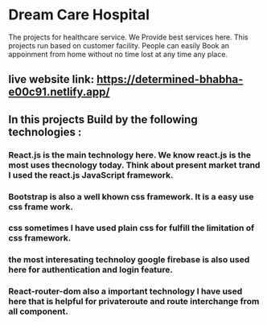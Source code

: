# Dream Care Hospital

The projects for healthcare service. We Provide best services here. This projects run based on customer facility. People can easily Book an appoinment from home without no time lost at any time any place.

## live website link: https://determined-bhabha-e00c91.netlify.app/




## In this projects Build by the following technologies : 

### React.js is the main technology here. We know react.js is the most uses thecnology today. Think about present market trand I used the react.js JavaScript framework. 

### Bootstrap is also a well khown css framework. It is a easy use css frame work.

### css sometimes I have used plain css for fulfill the limitation of css framework.

### the most interesating technoloy google firebase is also used here for authentication and login feature.

### React-router-dom also a important technology I have used here that is helpful for privateroute and route interchange from all component.


